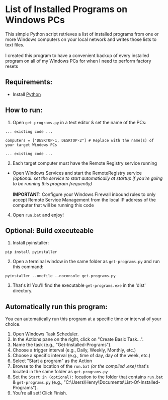 # List of Installed Programs on Windows PCs
This simple Python script retrieves a list of installed programs from one or more Windows computers on your local network and writes those lists to text files.<br><br>
I created this program to have a convenient backup of every installed program on all of my Windows PCs for when I need to perform factory resets

## Requirements:
- Install [Python](https://www.python.org/downloads/)

## How to run:
1. Open `get-programs.py` in a text editor & set the name of the PCs:
```
... existing code ...

computers = ["DESKTOP-1, DESKTOP-2"] # Replace with the name(s) of your target Windows PCs

... existing code ...
```
2. Each target computer must have the Remote Registry service running<br>
- Open Windows Services and start the RemoteRegistry service <br>
*(optional: set the service to start automatically at startup if you're going to be running this program frequently)* <br><br>
**IMPORTANT:** Configure your Windows Firewall inbound rules to only accept Remote Service Management from the local IP address of the computer that will be running this code<br>
4. Open `run.bat` and enjoy!

## Optional: Build executeable
1. Install pyinstaller:
```
pip install pyinstaller
```
2. Open a terminal window in the same folder as `get-programs.py` and run this command:
```
pyinstaller --onefile --noconsole get-programs.py
```
3. That's it! You'll find the executable `get-programs.exe` in the 'dist' directory.
## Automatically run this program:
You can automatically run this program at a specific time or interval of your choice.<br>

1. Open Windows Task Scheduler.
2. In the Actions pane on the right, click on "Create Basic Task...".
3. Name the task (e.g., "Get-Installed-Programs").
4. Choose a trigger interval (e.g., Daily, Weekly, Monthly, etc.)
5. Choose a specific interval (e.g., time of day, day of the week, etc.)
6. Select "Start a program" as the Action
7. Browse to the location of the `run.bat` *(or the compiled .exe)* that's located in the same folder as `get-programs.py`
8. Set the `Start in (optional):` location to the folder that contains `run.bat` & `get-programs.py` (e.g., "C:\Users\Henry\Documents\List-Of-Installed-Programs\").
9. You're all set! Click Finish.
